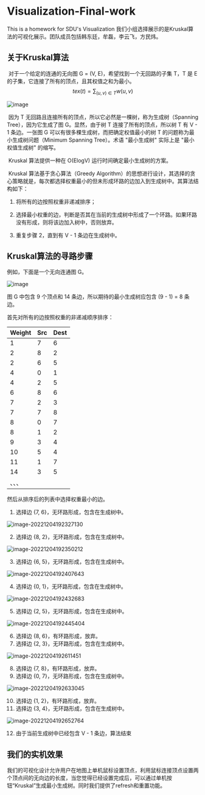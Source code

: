 # Visualization-Final-work
This is a homework for SDU's Visualization
我们小组选择展示的是Kruskal算法的可视化展示。团队成员包括韩东廷，牟磊，李云飞，方民炜。

## 关于Kruskal算法

​	对于一个给定的连通的无向图 G = (V, E)，希望找到一个无回路的子集 T，T 是 E 的子集，它连接了所有的顶点，且其权值之和为最小。
$$tex (t)=\sum_{(u,v)\in T}w(u,v)$$

![image](关于Kruskal算法.assets/image-20221204191851713.png)

​	因为 T 无回路且连接所有的顶点，所以它必然是一棵树，称为生成树（Spanning Tree），因为它生成了图 G。显然，由于树 T 连接了所有的顶点，所以树 T 有 V - 1 条边。一张图 G 可以有很多棵生成树，而把确定权值最小的树 T 的问题称为最小生成树问题（Minimum Spanning Tree）。术语 "最小生成树" 实际上是 "最小权值生成树" 的缩写。

​	Kruskal 算法提供一种在 O(ElogV) 运行时间确定最小生成树的方案。

​	Kruskal 算法基于贪心算法（Greedy Algorithm）的思想进行设计，其选择的贪心策略就是，每次都选择权重最小的但未形成环路的边加入到生成树中。其算法结构如下：

1. 将所有的边按照权重非递减排序；

2. 选择最小权重的边，判断是否其在当前的生成树中形成了一个环路。如果环路没有形成，则将该边加入树中，否则放弃。

3. 重复步骤 2，直到有 V - 1 条边在生成树中。

## Kruskal算法的寻路步骤

例如，下面是一个无向连通图 G。

![image](关于Kruskal算法.assets/image-20221204192046119.png)

图 G 中包含 9 个顶点和 14 条边，所以期待的最小生成树应包含 (9 - 1) = 8 条边。

首先对所有的边按照权重的非递减顺序排序：

| Weight | Src  | Dest |
| ------ | ---- | ---- |
| 1      | 7    | 6    |
| 2      | 8    | 2    |
| 2      | 6    | 5    |
| 4      | 0    | 1    |
| 4      | 2    | 5    |
| 6      | 8    | 6    |
| 7      | 2    | 3    |
| 7      | 7    | 8    |
| 8      | 0    | 7    |
| 8      | 1    | 2    |
| 9      | 3    | 4    |
| 10     | 5    | 4    |
| 11     | 1    | 7    |
| 14     | 3    | 5    |
| 、、、 |      |      |

然后从排序后的列表中选择权重最小的边。

1. 选择边 {7, 6}，无环路形成，包含在生成树中。

![image-20221204192327130](关于Kruskal算法.assets/image-20221204192327130.png)


2. 选择边 {8, 2}，无环路形成，包含在生成树中。

![image-20221204192350212](关于Kruskal算法.assets/image-20221204192350212.png)

3. 选择边 {6, 5}，无环路形成，包含在生成树中。

![image-20221204192407643](关于Kruskal算法.assets/image-20221204192407643.png)

4. 选择边 {0, 1}，无环路形成，包含在生成树中。

![image-20221204192432683](关于Kruskal算法.assets/image-20221204192432683.png)

5. 选择边 {2, 5}，无环路形成，包含在生成树中。

![image-20221204192445404](关于Kruskal算法.assets/image-20221204192445404.png)

6.  选择边 {8, 6}，有环路形成，放弃。
7. 选择边 {2, 3}，无环路形成，包含在生成树中。

![image-20221204192611451](关于Kruskal算法.assets/image-20221204192611451.png)

8. 选择边 {7, 8}，有环路形成，放弃。
9. 选择边 {0, 7}，无环路形成，包含在生成树中。

![image-20221204192633045](关于Kruskal算法.assets/image-20221204192633045.png)

10.  选择边 {1, 2}，有环路形成，放弃。
11. 选择边 {3, 4}，无环路形成，包含在生成树中。

![image-20221204192652764](关于Kruskal算法.assets/image-20221204192652764.png)

12.  由于当前生成树中已经包含 V - 1 条边，算法结束

## 我们的实机效果

​	我们的可视化设计允许用户在地图上单机鼠标设置顶点，利用鼠标连接顶点设置两个顶点间的无向边的长度，当您觉得已经设置完成后，可以通过单机按钮“Kruskal”生成最小生成树。同时我们提供了refresh和重置功能。


